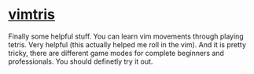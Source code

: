 # [vimtris](https://nottgy.github.io/einstain/vimtris)

Finally some helpful stuff.
You can learn vim movements through playing tetris. Very helpful (this actually helped me roll in the vim).
And it is pretty tricky, there are different game modes for complete beginners and professionals.
You should definetly try it out.
